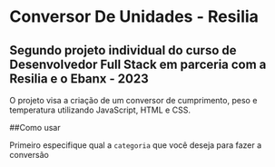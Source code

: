 # Conversor De Unidades - Resilia
<h2>Segundo projeto individual do curso de Desenvolvedor Full Stack em parceria com a Resilia e o Ebanx - 2023</h2>

O projeto visa a criação de um conversor de cumprimento, peso e temperatura utilizando JavaScript, HTML e CSS.

##Como usar

Primeiro especifique qual a `categoria` que você deseja para fazer a conversão

